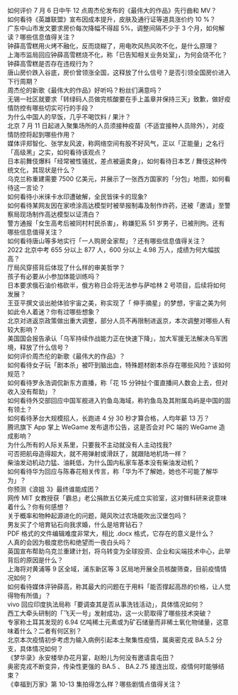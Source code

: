 如何评价 7 月 6 日中午 12 点周杰伦发布的《最伟大的作品》先行曲和 MV？  
如何看待《英雄联盟》宣布因成本提升，皮肤及通行证等道具涨价约 10 %？  
广东中山市发文要求房价每次降幅不得超 5%，调整间隔不少于 3 个月，如何解读？哪些信息值得关注？  
钟薛高雪糕用火烤不融化，反而烧糊了，用电吹风热风吹不化，是什么原理？  
上海市监局回应钟薛高雪糕烧不化，称「已告知相关业务处室」，为何会烧不化？钟薛高雪糕是否存在违规行为？  
唐山房价跌入谷底，房价曾领涨全国，这释放了什么信号？是否引领全国房价进入下行周期？  
周杰伦的新歌《最伟大的作品》好听吗？粉丝们满意吗？  
无锡一社区就要求「转绿码人员做完核酸要在手上盖章并保持三天」致歉，做好疫情防控有哪些切实可行的手段？  
为什么中国人的早饭，几乎不喝饮料 / 果汁？  
北京 7 月 11 日起进入聚集场所的人员须接种疫苗（不适宜接种人员除外），对疫情防控将起到哪些作用？  
媒体评郑智化、张学友风波，称网络空间有股不好风气，正以「正能量」之名行「高级黑」之实，如何看待该观点？  
日本前舞伎爆料「经常被性骚扰，差点被逼卖身」，如何看待日本艺 / 舞伎这种传统文化，其现状是什么？  
乌克兰称重建需要 7500 亿美元，并展示了一张西方国家的「分包」地图，如何看待这一言论？  
如何看待小米徕卡水印遭破解，全民皆徕卡的现象?  
如何看待某网友因在家喷涂高达模型时被举报制毒及制作炸药，还被「邀请」至警察局现场制作高达模型以证清白？  
警方通报「女生高考后被同村村民杀害」，称嫌犯系 51 岁男子，已被刑拘。还有哪些信息值得关注？  
如何看待唐山等多地实行「一人购房全家帮」？还有哪些信息值得关注？  
2022 北京中考 655 分以上 877 人，600 分以上 4.98 万人，成绩为何大幅拔高？  
厅局风穿搭背后体现了什么样的审美哲学？  
孩子有必要从小参加体能训练吗？  
日本要求俄石油价格砍半，俄方称日企将无法参与萨哈林 2 号项目，后续将如何发展？  
王亚平撰文谈出舱体验宇宙之美，称实现了「 伸手摘星」的梦想，宇宙之美为何如此令人着迷？你有过哪些想象？  
北京对进返京政策做出重大调整，部分人员不再限制进返京，本次调整对哪些人有较大影响？  
美国国会报告承认「乌军持续作战能力正在快速下降」，加大军援无法解决乌军困境，释放了什么信号？  
如何评价周杰伦的新歌《最伟大的作品》？  
如何看待女子玩「剧本杀」被吓到脑出血，特殊题材剧本杀存在哪些风险？该如何规范？  
如何看待罗永浩调侃新东方直播，称「花 15 分钟扯个蛋直播间人数会上去，但对收入没有帮助」？  
如何看待外交部回应中国军舰进入钓鱼岛海域，称钓鱼岛及其附属岛屿是中国的固有领土？  
如何看待茅台大规模招人，长跑进 4 分 30 秒才算合格，人均年薪 13 万？  
腾讯旗下 App 掌上 WeGame 发布退市公告，这是否会对 PC 端的 WeGame 造成影响？  
为什么所有的人际关系里，只要我不主动就没有人主动找我?  
可否把航母造得超大，就不用弹射或滑跃了，就跟陆地机场一样？  
柴油发动机动力猛、油耗低，为什么国内私家车基本没有柴油发动机？  
如何看待华为回应与陈春花相关传言，称「华为不了解她，她也不可能了解华为」？  
你预测《浪姐 3》最终谁能成团？  
网传 MIT 女教授获「霸总」老公捐款五亿美元成立实验室，这对做科研来说意味着什么？你有何感想？  
关于概率和物种起源进化的问题，飓风吹过农场能吹出汉堡包吗？  
男友买了个培育钻石向我求婚，什么是培育钻石？  
PDF 格式的文件编辑难度非常大，相比 .docx 格式，它存在的意义是什么？  
人真的会因为极度悲伤和绝望而一夜白头吗？  
英国宣布帮助乌克兰重建计划，将乌转变为全球投资、企业和尖端技术中心，此举背后的原因是什么？  
上海将对黄浦等 9 区全域，浦东新区等 3 区局地开展全员核酸筛查，目前疫情情况如何？  
如何看待媒体评钟薛高，称其最大的问题在于用料「能否撑起高昂的价格，让人觉得物有所值」？  
vivo 回应印度执法局称「要调查其是否从事洗钱活动」，具体情况如何？  
西工大牵头研制的「飞天一号」发射成功，这一火箭取得了哪些技术突破？  
专家称土耳其发现的 6.94 亿吨稀土元素或为矿石储量而非稀土氧化物储量，这意味着什么？二者有何区别？  
北京本次疫情初步考虑为输入病例引起本土聚集性疫情，属奥密克戎 BA.5.2 分支，具体情况如何？  
《梦华录》永安楼举办花月宴，赵盼儿为何没有邀请袁屯田？  
奥密克戎不断变异，传染性更强的 BA.5 、 BA.2.75 接连出现，疫情何时能够结束？  
《幸福到万家》第 10-13 集拍得怎么样？哪些剧情点值得关注？  
